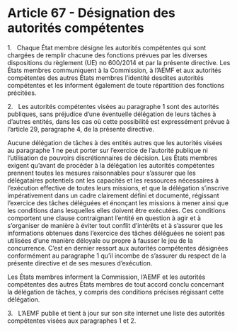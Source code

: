 # Article 67 - Désignation des autorités compétentes


1.   Chaque État membre désigne les autorités compétentes qui sont chargées de remplir chacune des fonctions prévues par les diverses dispositions du règlement (UE) no 600/2014 et par la présente directive. Les États membres communiquent à la Commission, à l’AEMF et aux autorités compétentes des autres États membres l’identité desdites autorités compétentes et les informent également de toute répartition des fonctions précitées.

2.   Les autorités compétentes visées au paragraphe 1 sont des autorités publiques, sans préjudice d’une éventuelle délégation de leurs tâches à d’autres entités, dans les cas où cette possibilité est expressément prévue à l’article 29, paragraphe 4, de la présente directive.

Aucune délégation de tâches à des entités autres que les autorités visées au paragraphe 1 ne peut porter sur l’exercice de l’autorité publique ni l’utilisation de pouvoirs discrétionnaires de décision. Les États membres exigent qu’avant de procéder à la délégation les autorités compétentes prennent toutes les mesures raisonnables pour s’assurer que les délégataires potentiels ont les capacités et les ressources nécessaires à l’exécution effective de toutes leurs missions, et que la délégation s’inscrive impérativement dans un cadre clairement défini et documenté, régissant l’exercice des tâches déléguées et énonçant les missions à mener ainsi que les conditions dans lesquelles elles doivent être exécutées. Ces conditions comportent une clause contraignant l’entité en question à agir et à s’organiser de manière à éviter tout conflit d’intérêts et à s’assurer que les informations obtenues dans l’exercice des tâches déléguées ne soient pas utilisées d’une manière déloyale ou propre à fausser le jeu de la concurrence. C’est en dernier ressort aux autorités compétentes désignées conformément au paragraphe 1 qu’il incombe de s’assurer du respect de la présente directive et de ses mesures d’exécution.

Les États membres informent la Commission, l’AEMF et les autorités compétentes des autres États membres de tout accord conclu concernant la délégation de tâches, y compris des conditions précises régissant cette délégation.

3.   L’AEMF publie et tient à jour sur son site internet une liste des autorités compétentes visées aux paragraphes 1 et 2.
